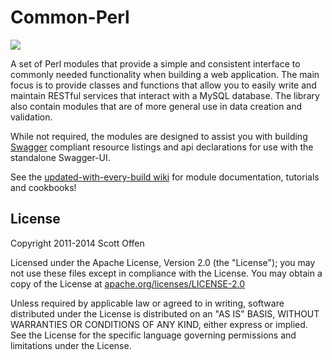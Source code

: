Common-Perl
===========

![](https://raw.github.com/scottoffen/Common-Perl/master/common-perl.png)

A set of Perl modules that provide a simple and consistent interface to commonly needed functionality when building a web application. The main focus is to provide classes and functions that allow you to easily write and maintain RESTful services that interact with a MySQL database. The library also contain modules that are of more general use in data creation and validation.

While not required, the modules are designed to assist you with building [Swagger](https://github.com/wordnik/swagger-ui) compliant resource listings and api declarations for use with the standalone Swagger-UI.

See the [updated-with-every-build wiki](https://github.com/scottoffen/Common-Perl/wiki) for module documentation, tutorials and cookbooks!


## License

Copyright 2011-2014 Scott Offen

Licensed under the Apache License, Version 2.0 (the "License");
you may not use these files except in compliance with the License.
You may obtain a copy of the License at [apache.org/licenses/LICENSE-2.0](http://www.apache.org/licenses/LICENSE-2.0)

Unless required by applicable law or agreed to in writing, software
distributed under the License is distributed on an "AS IS" BASIS,
WITHOUT WARRANTIES OR CONDITIONS OF ANY KIND, either express or implied.
See the License for the specific language governing permissions and
limitations under the License.
